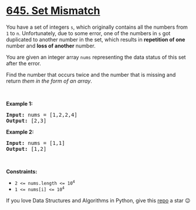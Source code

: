 # [645. Set Mismatch][title]

<p>You have a set of integers <code>s</code>, which originally contains all the numbers from <code>1</code> to <code>n</code>. Unfortunately, due to some error, one of the numbers in <code>s</code> got duplicated to another number in the set, which results in <strong>repetition of one</strong> number and <strong>loss of another</strong> number.</p>
<p>You are given an integer array <code>nums</code> representing the data status of this set after the error.</p>
<p>Find the number that occurs twice and the number that is missing and return <em>them in the form of an array</em>.</p>
<p> </p>
<p><strong>Example 1:</strong></p>
<pre><strong>Input:</strong> nums = [1,2,2,4]
<strong>Output:</strong> [2,3]
</pre><p><strong>Example 2:</strong></p>
<pre><strong>Input:</strong> nums = [1,1]
<strong>Output:</strong> [1,2]
</pre>
<p> </p>
<p><strong>Constraints:</strong></p>
<ul>
<li><code>2 &lt;= nums.length &lt;= 10<sup>4</sup></code></li>
<li><code>1 &lt;= nums[i] &lt;= 10<sup>4</sup></code></li>
</ul>


If you love Data Structures and Algorithms in Python, give this [repo][me] a star :wink:

[title]: https://leetcode.com/problems/set-mismatch
[me]: https://github.com/bumblebee211196/awesome-python-leetcode